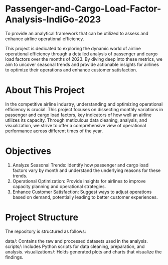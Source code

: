 # Passenger-and-Cargo-Load-Factor-Analysis-IndiGo-2023
To provide an analytical framework that can be utilized to assess and enhance airline operational efficiency. 

This project is dedicated to exploring the dynamic world of airline operational efficiency through a detailed analysis of passenger and cargo load factors over the months of 2023. By diving deep into these metrics, we aim to uncover seasonal trends and provide actionable insights for airlines to optimize their operations and enhance customer satisfaction.

# About This Project
In the competitive airline industry, understanding and optimizing operational efficiency is crucial. This project focuses on dissecting monthly variations in passenger and cargo load factors, key indicators of how well an airline utilizes its capacity. Through meticulous data cleaning, analysis, and visualization, we strive to offer a comprehensive view of operational performance across different times of the year.

# Objectives
1. Analyze Seasonal Trends: Identify how passenger and cargo load factors vary by month and understand the underlying reasons for these trends.
2. Operational Optimization: Provide insights for airlines to improve capacity planning and operational strategies.
3. Enhance Customer Satisfaction: Suggest ways to adjust operations based on demand, potentially leading to better customer experiences.

# Project Structure
The repository is structured as follows:

data/: Contains the raw and processed datasets used in the analysis.
scripts/: Includes Python scripts for data cleaning, preparation, and analysis.
visualizations/: Holds generated plots and charts that visualize the findings.


